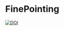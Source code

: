 # FinePointing



[![DOI](https://zenodo.org/badge/DOI/10.5281/zenodo.4498808.svg)](https://doi.org/10.5281/zenodo.4498808)


